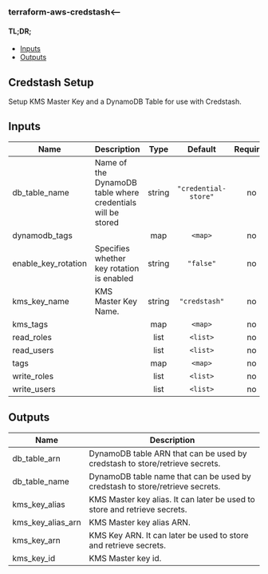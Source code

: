 ### terraform-aws-credstash<--

#### TL;DR;
- [Inputs](#input)
- [Outputs](#output)

## Credstash Setup

Setup KMS Master Key and a DynamoDB Table for use with Credstash.





## Inputs

| Name | Description | Type | Default | Required |
|------|-------------|:----:|:-----:|:-----:|
| db\_table\_name | Name of the DynamoDB table where credentials will be stored | string | `"credential-store"` | no |
| dynamodb\_tags |  | map | `<map>` | no |
| enable\_key\_rotation | Specifies whether key rotation is enabled | string | `"false"` | no |
| kms\_key\_name | KMS Master Key Name. | string | `"credstash"` | no |
| kms\_tags |  | map | `<map>` | no |
| read\_roles |  | list | `<list>` | no |
| read\_users |  | list | `<list>` | no |
| tags |  | map | `<map>` | no |
| write\_roles |  | list | `<list>` | no |
| write\_users |  | list | `<list>` | no |

## Outputs

| Name | Description |
|------|-------------|
| db\_table\_arn | DynamoDB table ARN that can be used by credstash to store/retrieve secrets. |
| db\_table\_name | DynamoDB table name that can be used by credstash to store/retrieve secrets. |
| kms\_key\_alias | KMS Master key alias. It can later be used to store and retrieve secrets. |
| kms\_key\_alias\_arn | KMS Master key alias ARN. |
| kms\_key\_arn | KMS Key ARN. It can later be used to store and retrieve secrets. |
| kms\_key\_id | KMS Master key id. |

